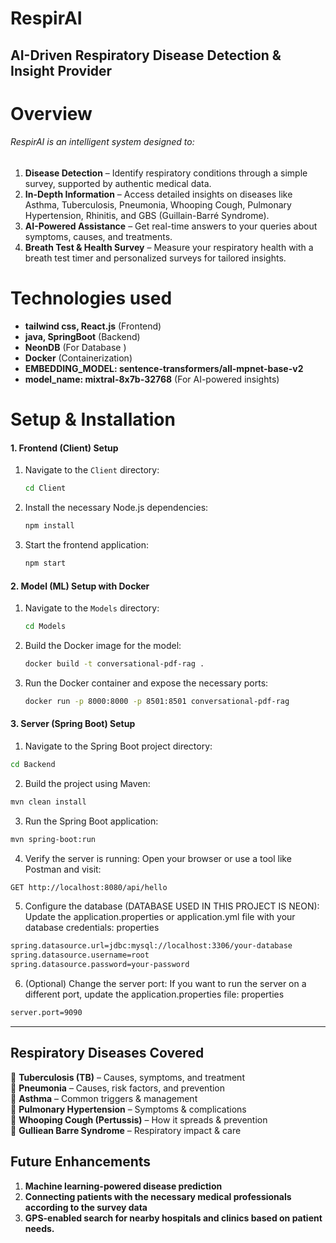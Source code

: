 # RespirAI 
## AI-Driven Respiratory Disease Detection & Insight Provider

# Overview
###### RespirAI is an intelligent system designed to:
1. **Disease Detection** – Identify respiratory conditions through a simple survey, supported by authentic medical data.
2. **In-Depth Information** – Access detailed insights on diseases like Asthma, Tuberculosis, Pneumonia, Whooping Cough, Pulmonary Hypertension, Rhinitis, and GBS (Guillain-Barré Syndrome).
3. **AI-Powered Assistance** – Get real-time answers to your queries about symptoms, causes, and treatments.
4. **Breath Test & Health Survey** – Measure your respiratory health with a breath test timer and personalized surveys for tailored insights.
 
 # Technologies used
 - **tailwind css, React.js** (Frontend)  
- **java, SpringBoot** (Backend)  
- **NeonDB** (For Database )  
- **Docker** (Containerization)  
- **EMBEDDING_MODEL: sentence-transformers/all-mpnet-base-v2**
-  **model_name: mixtral-8x7b-32768** (For AI-powered insights)

  #  **Setup & Installation** 
#### 1. **Frontend (Client) Setup**

1. Navigate to the `Client` directory:
   ```bash
   cd Client
   ```

2. Install the necessary Node.js dependencies:
   ```bash
   npm install
   ```

3. Start the frontend application:
   ```bash
   npm start
   ```

#### 2. **Model (ML) Setup with Docker**

1. Navigate to the `Models` directory:
   ```bash
   cd Models
   ```

2. Build the Docker image for the model:
   ```bash
   docker build -t conversational-pdf-rag .
   ```

3. Run the Docker container and expose the necessary ports:
   ```bash
   docker run -p 8000:8000 -p 8501:8501 conversational-pdf-rag
   ```
#### 3. Server (Spring Boot) Setup
1. Navigate to the Spring Boot project directory:

```bash
cd Backend
```

2. Build the project using Maven:

```bash
mvn clean install
```

3. Run the Spring Boot application:

```bash
mvn spring-boot:run
```

4. Verify the server is running:
Open your browser or use a tool like Postman and visit:
```bash
GET http://localhost:8080/api/hello
```

5. Configure the database (DATABASE USED IN THIS PROJECT IS NEON):
Update the application.properties or application.yml file with your database credentials:
properties
```bash
spring.datasource.url=jdbc:mysql://localhost:3306/your-database
spring.datasource.username=root
spring.datasource.password=your-password
```

6. (Optional) Change the server port:
If you want to run the server on a different port, update the application.properties file:
properties
```bash
server.port=9090
```

---

##  **Respiratory Diseases Covered**  
🔹 **Tuberculosis (TB)** – Causes, symptoms, and treatment  
🔹 **Pneumonia** – Causes, risk factors, and prevention  
🔹 **Asthma** – Common triggers & management  
🔹 **Pulmonary Hypertension** – Symptoms & complications  
🔹 **Whooping Cough (Pertussis)** – How it spreads & prevention  
🔹 **Gulliean Barre Syndrome** – Respiratory impact & care 

##  **Future Enhancements**  
1. **Machine learning-powered disease prediction**  
2. **Connecting patients with the necessary medical professionals according to the survey data**  
3. **GPS-enabled search for nearby hospitals and clinics based on patient needs.**
